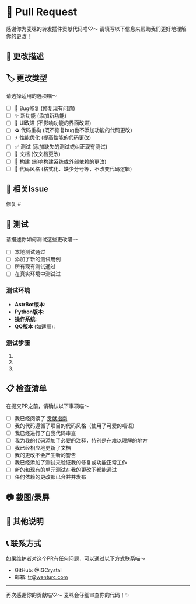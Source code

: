 # 🎉 Pull Request

感谢你为麦咪的转发插件贡献代码喵♡～ 请填写以下信息来帮助我们更好地理解你的更改！

## 📝 更改描述

<!-- 请简洁地描述这个PR做了什么喵～ -->

## 🏷️ 更改类型

请选择适用的选项喵～

- [ ] 🐛 Bug修复 (修复现有问题)
- [ ] ✨ 新功能 (添加新功能)
- [ ] 💄 UI改进 (不影响功能的界面改进)
- [ ] ♻️ 代码重构 (既不修复bug也不添加功能的代码更改)
- [ ] ⚡ 性能优化 (提高性能的代码更改)
- [ ] ✅ 测试 (添加缺失的测试或纠正现有测试)
- [ ] 📝 文档 (仅文档更改)
- [ ] 🔧 构建 (影响构建系统或外部依赖的更改)
- [ ] 🎨 代码风格 (格式化、缺少分号等，不改变代码逻辑)

## 🎯 相关Issue

<!-- 如果这个PR解决了某个issue，请在这里关联喵～ -->
<!-- 例如: 修复 #123, 关闭 #456 -->

修复 #

## 🧪 测试

请描述你如何测试这些更改喵～

- [ ] 本地测试通过
- [ ] 添加了新的测试用例
- [ ] 所有现有测试通过
- [ ] 在真实环境中测试过

### 测试环境
- **AstrBot版本**: 
- **Python版本**: 
- **操作系统**: 
- **QQ版本** (如适用): 

### 测试步骤
1. 
2. 
3. 

## 📋 检查清单

在提交PR之前，请确认以下事项喵～

- [ ] 我已经阅读了 [贡献指南](CONTRIBUTING.md)
- [ ] 我的代码遵循了项目的代码风格（使用了可爱的喵语）
- [ ] 我已经进行了自我代码审查
- [ ] 我为我的代码添加了必要的注释，特别是在难以理解的地方
- [ ] 我已经相应地更新了文档
- [ ] 我的更改不会产生新的警告
- [ ] 我已经添加了测试来验证我的修复或功能正常工作
- [ ] 新的和现有的单元测试在我的更改下都能通过
- [ ] 任何依赖的更改都已合并并发布

## 📷 截图/录屏

<!-- 如果你的更改涉及UI，请提供前后对比的截图喵～ -->

## 💭 其他说明

<!-- 任何其他相关信息或需要注意的地方喵～ -->

## 📞 联系方式

如果维护者对这个PR有任何问题，可以通过以下方式联系喵～

- GitHub: @IGCrystal
- 邮箱: tr@wenturc.com

---

再次感谢你的贡献喵♡～ 麦咪会仔细审查你的代码！✨ 